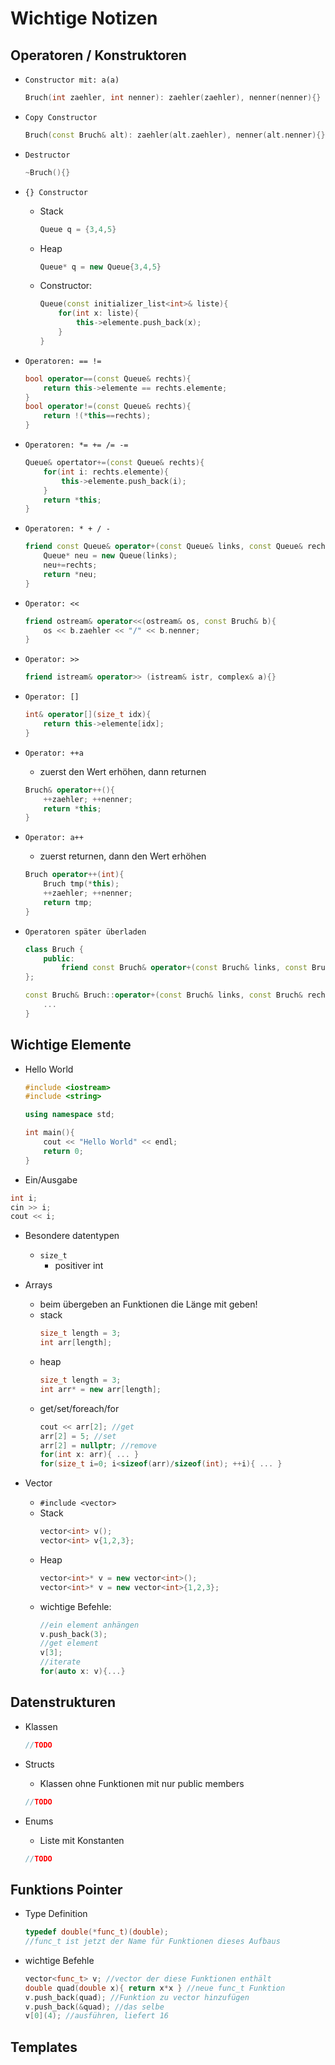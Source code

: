 # Wichtige Notizen

## Operatoren / Konstruktoren
- `Constructor mit: a(a)`
	```cpp
	Bruch(int zaehler, int nenner): zaehler(zaehler), nenner(nenner){}
	```

- `Copy Constructor`
	```cpp
	Bruch(const Bruch& alt): zaehler(alt.zaehler), nenner(alt.nenner){}
	```

- `Destructor`
	```cpp
	~Bruch(){}
	```

- `{} Constructor`
	- Stack
		```cpp
		Queue q = {3,4,5}
		```
	- Heap
		```cpp
		Queue* q = new Queue{3,4,5}
		```
	- Constructor:
		```cpp
		Queue(const initializer_list<int>& liste){
			for(int x: liste){
				this->elemente.push_back(x);
			}
		}
		```

- `Operatoren: == !=`
	```cpp
	bool operator==(const Queue& rechts){
		return this->elemente == rechts.elemente;
	}
	bool operator!=(const Queue& rechts){
		return !(*this==rechts);
	}
	```

- `Operatoren: *= += /= -=`
	```cpp
	Queue& opertator+=(const Queue& rechts){
		for(int i: rechts.elemente){
			this->elemente.push_back(i);
		}
		return *this;
	}
	```

- `Operatoren: * + / -`
	```cpp
	friend const Queue& operator+(const Queue& links, const Queue& rechts){
		Queue* neu = new Queue(links);
		neu+=rechts;
		return *neu;
	}
	```

- `Operator: <<`
	```cpp
	friend ostream& operator<<(ostream& os, const Bruch& b){
		os << b.zaehler << "/" << b.nenner;
	}
	```

- `Operator: >>`
	```cpp
	friend istream& operator>> (istream& istr, complex& a){}
	```

- `Operator: []`
	```cpp
	int& operator[](size_t idx){ 
		return this->elemente[idx];
	}
	```

- `Operator: ++a`
	- zuerst den Wert erhöhen, dann returnen
	```cpp
	Bruch& operator++(){
		++zaehler; ++nenner;
		return *this;
	}
	```

- `Operator: a++`
	- zuerst returnen, dann den Wert erhöhen
	```cpp
	Bruch operator++(int){
		Bruch tmp(*this);
		++zaehler; ++nenner;
		return tmp;
	}
	```

- `Operatoren später überladen`
	```cpp
	class Bruch {
		public:
			friend const Bruch& operator+(const Bruch& links, const Bruch& rechts);
	};

	const Bruch& Bruch::operator+(const Bruch& links, const Bruch& rechts){
		...
	}
	```

## Wichtige Elemente

- Hello World
	```cpp
	#include <iostream>
	#include <string>

	using namespace std;

	int main(){
		cout << "Hello World" << endl;
		return 0;
	}
	```

- Ein/Ausgabe
```cpp
int i;
cin >> i;
cout << i;
```

- Besondere datentypen
	- `size_t`
		- positiver int

- Arrays
	- beim übergeben an Funktionen die Länge mit geben!
	- stack
		```cpp
		size_t length = 3;
		int arr[length];
		```
	- heap
		```cpp
		size_t length = 3;
		int arr* = new arr[length];
		```
	- get/set/foreach/for
		```cpp
		cout << arr[2]; //get
		arr[2] = 5; //set
		arr[2] = nullptr; //remove
		for(int x: arr){ ... }
		for(size_t i=0; i<sizeof(arr)/sizeof(int); ++i){ ... }
		```

- Vector
	- `#include <vector>`
	- Stack
		```cpp
		vector<int> v();
		vector<int> v{1,2,3};
		```
	- Heap
		```cpp
		vector<int>* v = new vector<int>();
		vector<int>* v = new vector<int>{1,2,3};
		```
	- wichtige Befehle:
		```cpp
		//ein element anhängen
		v.push_back(3);
		//get element
		v[3];
		//iterate
		for(auto x: v){...}
		```

## Datenstrukturen
- Klassen
	```cpp
	//TODO
	```

- Structs
	- Klassen ohne Funktionen mit nur public members
	```cpp
	//TODO
	```

- Enums
	- Liste mit Konstanten
	```cpp
	//TODO
	```

## Funktions Pointer
- Type Definition
	```cpp
	typedef double(*func_t)(double);
	//func_t ist jetzt der Name für Funktionen dieses Aufbaus
	```
- wichtige Befehle
	```cpp
	vector<func_t> v; //vector der diese Funktionen enthält
	double quad(double x){ return x*x } //neue func_t Funktion
	v.push_back(quad); //Funktion zu vector hinzufügen
	v.push_back(&quad); //das selbe
	v[0](4); //ausführen, liefert 16
	```

## Templates
